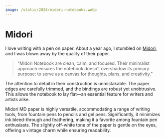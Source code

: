 ```yaml
---
image: /static/2024/midori-notebooks.webp
---
```


# Midori

I love writing with a pen on paper. About a year ago, I stumbled on [Midori](https://www.midori-japan.co.jp/english/), and I was blown away by the quality of their paper.

> “Midori Notebook are clean, calm, and focused. Their minimalist approach ensures the notebook doesn’t overshadow its primary purpose: to serve as a canvas for thoughts, plans, and creativity.”

The attention to detail in their construction is unmistakable. The paper edges are carefully trimmed, and the bindings are robust yet unobtrusive. This allows the notebook to lay flat—an essential feature for writers and artists alike.

Midori MD paper is highly versatile, accommodating a range of writing tools, from fountain pens to pencils and gel pens. Significantly, it minimizes ink bleed-through and feathering, making it a favorite among fountain pen enthusiasts. The slightly off-white tone of the paper is gentle on the eyes, offering a vintage charm while ensuring readability.